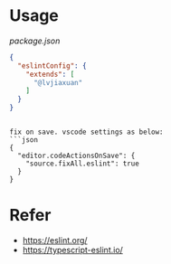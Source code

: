 # Usage

*package.json*
```json
{
  "eslintConfig": {
    "extends": [
      "@lvjiaxuan"
    ]
  }
}
```

```

fix on save. vscode settings as below:
```json
{
  "editor.codeActionsOnSave": {
    "source.fixAll.eslint": true
  }
}
```

# Refer

- https://eslint.org/
- https://typescript-eslint.io/